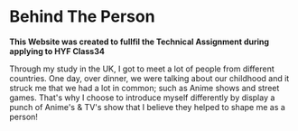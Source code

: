 # Behind The Person

**This Website was created to fullfil the Technical Assignment during applying to HYF Class34**

Through my study in the UK, I got to meet a lot of people from different countries.
One day, over dinner, we were talking about our childhood and it struck me that we had a lot in common; such as Anime shows and street games.
That's why I choose to introduce myself differently by display a punch of Anime's & TV's show that I believe they helped to shape me as a person!
